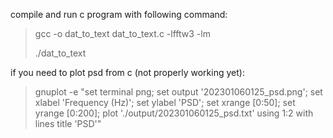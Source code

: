 
compile and run c program with following command:
 > gcc -o dat_to_text dat_to_text.c -lfftw3 -lm
 >
 > ./dat_to_text

if you need to plot psd from c (not properly working yet):
 > gnuplot -e "set terminal png; set output '202301060125_psd.png'; set xlabel 'Frequency (Hz)'; set ylabel 'PSD'; set xrange [0:50]; set yrange [0:200]; plot './output/202301060125_psd.txt' using 1:2 with lines title 'PSD'"


 